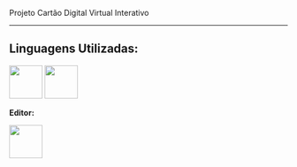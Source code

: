 Projeto Cartão Digital Virtual Interativo

****
## Linguagens Utilizadas:

<img src="https://cdn.jsdelivr.net/gh/devicons/devicon/icons/html5/html5-plain-wordmark.svg" width="60"/>
<img src="https://cdn.jsdelivr.net/gh/devicons/devicon/icons/css3/css3-plain-wordmark.svg" width="60"/>

**Editor:**

<img src="https://cdn.jsdelivr.net/gh/devicons/devicon/icons/vscode/vscode-original.svg" width="60"/>
          
